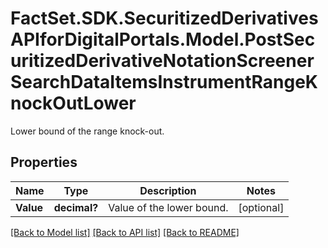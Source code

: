 # FactSet.SDK.SecuritizedDerivativesAPIforDigitalPortals.Model.PostSecuritizedDerivativeNotationScreenerSearchDataItemsInstrumentRangeKnockOutLower
Lower bound of the range knock-out.

## Properties

Name | Type | Description | Notes
------------ | ------------- | ------------- | -------------
**Value** | **decimal?** | Value of the lower bound. | [optional] 

[[Back to Model list]](../README.md#documentation-for-models) [[Back to API list]](../README.md#documentation-for-api-endpoints) [[Back to README]](../README.md)

